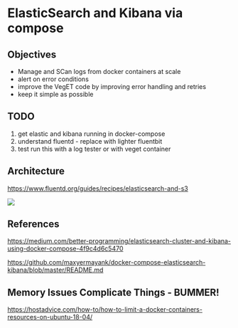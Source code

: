 # ElasticSearch and Kibana via compose

## Objectives

- Manage and SCan logs from docker containers at scale
- alert on error conditions
- improve the VegET code by improving error handling and retries
- keep it simple as possible

## TODO

1. get elastic and kibana running in docker-compose
2. understand fluentd - replace with lighter fluentbit
3. test run this with a log tester or with veget container

## Architecture

https://www.fluentd.org/guides/recipes/elasticsearch-and-s3

![](https://www.fluentd.org/assets/img/recipes/elasticsearch-s3-fluentd.png)

## References

https://medium.com/better-programming/elasticsearch-cluster-and-kibana-using-docker-compose-4f9c4d6c5470

https://github.com/maxyermayank/docker-compose-elasticsearch-kibana/blob/master/README.md


## Memory Issues Complicate Things - BUMMER!

https://hostadvice.com/how-to/how-to-limit-a-docker-containers-resources-on-ubuntu-18-04/

```
